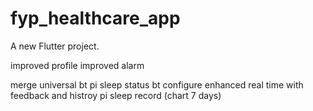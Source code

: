 # fyp_healthcare_app

A new Flutter project.


improved profile
improved alarm

merge universal bt
pi sleep status 
bt configure
enhanced real time with feedback and histroy
pi
sleep record (chart 7 days)
